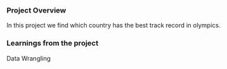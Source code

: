 ### Project Overview

 In this project we find which country has the best track record in olympics.


### Learnings from the project

 Data Wrangling



